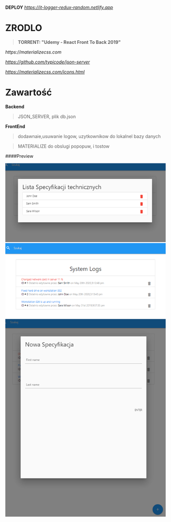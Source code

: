 **DEPLOY**
*https://it-logger-redux-random.netlify.app*

# ZRODLO
> **TORRENT: "Udemy - React Front To Back 2019"**

_https://materializecss.com_

*https://github.com/typicode/json-server*

*https://materializecss.com/icons.html*


# Zawartość

**Backend**

> JSON_SERVER, plik db.json

**FrontEnd**

> dodawnaie,usuwanie logow, uzytkownikow do lokalnel bazy danych

> MATERIALIZE do obslugi popopuw, i tostow

####Preview

![sass-js-coding-test screenshot](https://github.com/andrzejbajuk79/IT-Logger-redux-hooks/blob/master/2020-05-21_10h52_21.png?raw=true)
![sass-js-coding-test screenshot](https://github.com/andrzejbajuk79/IT-Logger-redux-hooks/blob/master/2020-05-21_10h51_20.png?raw=true)
![sass-js-coding-test screenshot](https://github.com/andrzejbajuk79/IT-Logger-redux-hooks/blob/master/2020-05-21_10h51_06.png?raw=true)
